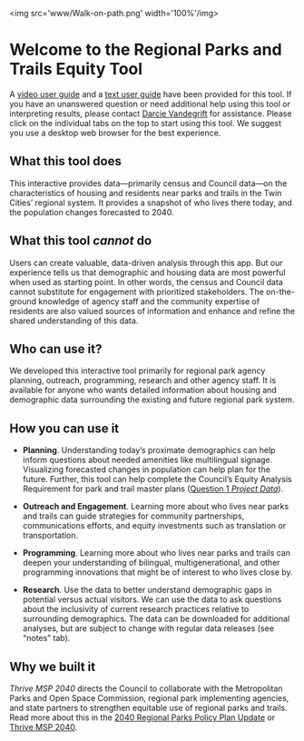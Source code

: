 
<img src='www/Walk-on-path.png' width='100%'/img>

# Welcome to the Regional Parks and Trails Equity Tool

A
<a href="https://www.youtube.com/watch?v=gUBI4CIJNLQ" target="_blank">video
user guide</a> and a
<a href="www/Text-User-Guide.pdf" target="_blank">text user guide</a>
have been provided for this tool. If you have an unanswered question or
need additional help using this tool or interpreting results, please
contact [Darcie
Vandegrift](mailto:darcie.vandegrift@metc.state.mn.us?subject=RPT%20equity%20tool)
for assistance. Please click on the individual tabs on the top to start
using this tool. We suggest you use a desktop web browser for the best
experience.

## What this tool does

This interactive provides data—primarily census and Council data—on the
characteristics of housing and residents near parks and trails in the
Twin Cities’ regional system. It provides a snapshot of who lives there
today, and the population changes forecasted to 2040.

## What this tool *cannot* do

Users can create valuable, data-driven analysis through this app. But
our experience tells us that demographic and housing data are most
powerful when used as starting point. In other words, the census and
Council data cannot substitute for engagement with prioritized
stakeholders. The on-the-ground knowledge of agency staff and the
community expertise of residents are also valued sources of information
and enhance and refine the shared understanding of this data.

## Who can use it?

We developed this interactive tool primarily for regional park agency
planning, outreach, programming, research and other agency staff. It is
available for anyone who wants detailed information about housing and
demographic data surrounding the existing and future regional park
system.

## How you can use it

  - **Planning**. Understanding today’s proximate demographics can help
    inform questions about needed amenities like multilingual signage.
    Visualizing forecasted changes in population can help plan for the
    future. Further, this tool can help complete the Council’s Equity
    Analysis Requirement for park and trail master plans
    (<a href="https://metrocouncil.org/Parks/Planning/Parks-Equity-Toolkit.aspx" target="_blank">Question
    1 *Project Data*</a>).

  - **Outreach and Engagement**. Learning more about who lives near
    parks and trails can guide strategies for community partnerships,
    communications efforts, and equity investments such as translation
    or transportation.

  - **Programming**. Learning more about who lives near parks and trails
    can deepen your understanding of bilingual, multigenerational, and
    other programming innovations that might be of interest to who lives
    close by.

  - **Research**. Use the data to better understand demographic gaps in
    potential versus actual visitors. We can use the data to ask
    questions about the inclusivity of current research practices
    relative to surrounding demographics. The data can be downloaded for
    additional analyses, but are subject to change with regular data
    releases (see “notes” tab).

## Why we built it

*Thrive MSP 2040* directs the Council to collaborate with the
Metropolitan Parks and Open Space Commission, regional park implementing
agencies, and state partners to strengthen equitable use of regional
parks and trails. Read more about this in the
<a href="https://metrocouncil.org/Parks/Planning/Parks-Policy-Plan.aspx" target="_blank">2040
Regional Parks Policy Plan Update</a> or
<a href="https://metrocouncil.org/planning/projects/thrive-2040.aspx" target="_blank">Thrive
MSP 2040</a>.
